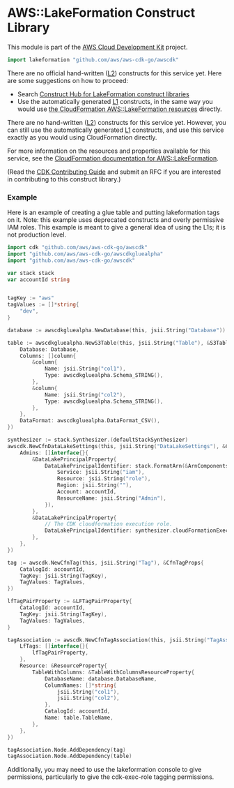 # AWS::LakeFormation Construct Library

This module is part of the [AWS Cloud Development Kit](https://github.com/aws/aws-cdk) project.

```go
import lakeformation "github.com/aws/aws-cdk-go/awscdk"
```

<!--BEGIN CFNONLY DISCLAIMER-->

There are no official hand-written ([L2](https://docs.aws.amazon.com/cdk/latest/guide/constructs.html#constructs_lib)) constructs for this service yet. Here are some suggestions on how to proceed:

* Search [Construct Hub for LakeFormation construct libraries](https://constructs.dev/search?q=lakeformation)
* Use the automatically generated [L1](https://docs.aws.amazon.com/cdk/latest/guide/constructs.html#constructs_l1_using) constructs, in the same way you would use [the CloudFormation AWS::LakeFormation resources](https://docs.aws.amazon.com/AWSCloudFormation/latest/UserGuide/AWS_LakeFormation.html) directly.

<!--BEGIN CFNONLY DISCLAIMER-->

There are no hand-written ([L2](https://docs.aws.amazon.com/cdk/latest/guide/constructs.html#constructs_lib)) constructs for this service yet.
However, you can still use the automatically generated [L1](https://docs.aws.amazon.com/cdk/latest/guide/constructs.html#constructs_l1_using) constructs, and use this service exactly as you would using CloudFormation directly.

For more information on the resources and properties available for this service, see the [CloudFormation documentation for AWS::LakeFormation](https://docs.aws.amazon.com/AWSCloudFormation/latest/UserGuide/AWS_LakeFormation.html).

(Read the [CDK Contributing Guide](https://github.com/aws/aws-cdk/blob/main/CONTRIBUTING.md) and submit an RFC if you are interested in contributing to this construct library.)

<!--END CFNONLY DISCLAIMER-->

### Example

Here is an example of creating a glue table and putting lakeformation tags on it. Note: this example uses deprecated constructs and overly permissive IAM roles. This example is meant to give a general idea of using the L1s; it is not production level.

```go
import cdk "github.com/aws/aws-cdk-go/awscdk"
import "github.com/aws/aws-cdk-go/awscdkgluealpha"
import "github.com/aws/aws-cdk-go/awscdk"

var stack stack
var accountId string


tagKey := "aws"
tagValues := []*string{
	"dev",
}

database := awscdkgluealpha.NewDatabase(this, jsii.String("Database"))

table := awscdkgluealpha.NewS3Table(this, jsii.String("Table"), &S3TableProps{
	Database: Database,
	Columns: []column{
		&column{
			Name: jsii.String("col1"),
			Type: awscdkgluealpha.Schema_STRING(),
		},
		&column{
			Name: jsii.String("col2"),
			Type: awscdkgluealpha.Schema_STRING(),
		},
	},
	DataFormat: awscdkgluealpha.DataFormat_CSV(),
})

synthesizer := stack.Synthesizer.(defaultStackSynthesizer)
awscdk.NewCfnDataLakeSettings(this, jsii.String("DataLakeSettings"), &CfnDataLakeSettingsProps{
	Admins: []interface{}{
		&DataLakePrincipalProperty{
			DataLakePrincipalIdentifier: stack.FormatArn(&ArnComponents{
				Service: jsii.String("iam"),
				Resource: jsii.String("role"),
				Region: jsii.String(""),
				Account: accountId,
				ResourceName: jsii.String("Admin"),
			}),
		},
		&DataLakePrincipalProperty{
			// The CDK cloudformation execution role.
			DataLakePrincipalIdentifier: synthesizer.cloudFormationExecutionRoleArn.replace(jsii.String("${AWS::Partition}"), jsii.String("aws")),
		},
	},
})

tag := awscdk.NewCfnTag(this, jsii.String("Tag"), &CfnTagProps{
	CatalogId: accountId,
	TagKey: jsii.String(TagKey),
	TagValues: TagValues,
})

lfTagPairProperty := &LFTagPairProperty{
	CatalogId: accountId,
	TagKey: jsii.String(TagKey),
	TagValues: TagValues,
}

tagAssociation := awscdk.NewCfnTagAssociation(this, jsii.String("TagAssociation"), &CfnTagAssociationProps{
	LfTags: []interface{}{
		lfTagPairProperty,
	},
	Resource: &ResourceProperty{
		TableWithColumns: &TableWithColumnsResourceProperty{
			DatabaseName: database.DatabaseName,
			ColumnNames: []*string{
				jsii.String("col1"),
				jsii.String("col2"),
			},
			CatalogId: accountId,
			Name: table.TableName,
		},
	},
})

tagAssociation.Node.AddDependency(tag)
tagAssociation.Node.AddDependency(table)
```

Additionally, you may need to use the lakeformation console to give permissions, particularly to give the cdk-exec-role tagging permissions.
